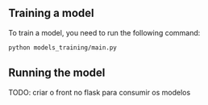 ## Training a model
To train a model, you need to run the following command:
```bash
python models_training/main.py
```
## Running the model

TODO: criar o front no flask para consumir os modelos